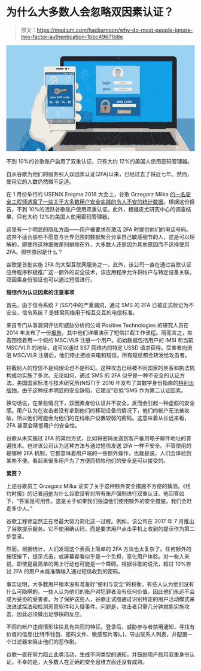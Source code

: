 # 为什么大多数人会忽略双因素认证？

> 原文：<https://medium.com/hackernoon/why-do-most-people-ignore-two-factor-authentication-1bbc49671b8e>

![](img/2ff8cc075cbcfc350c6289cf98500b5f.png)

不到 10%的谷歌账户启用了双重认证，只有大约 12%的美国人使用密码管理器。

自从谷歌为他们的服务引入双因素认证(2FA)以来，已经过去了将近七年。然而，使用它的人数仍然微不足道。

在 1 月份举行的 USENIX Enigma 2018 大会上，谷歌 Grzegorz Milka [的一名安全工程师透露了一些关于大多数用户安全实践的令人不安的统计数据](https://www.youtube.com/watch?v=W2a4fRalshI)。根据这份报告，不到 10%的活跃谷歌账户使用双重认证。此外，根据皮尤研究中心的调查结果，只有大约 12%的美国人使用密码管理器。

这里有一个明显的隐私方面——用户被要求在激活 2FA 时提供他们的电话号码。这并不适合那些不愿意与世界范围的数据聚合分享自己敏感细节的人，这是可以理解的。即使将这种细微差别排除在外，大多数人还是因为其他原因而不选择使用 2FA。那些原因是什么？

谷歌是首批实施 2FA 的大型互联网服务之一。此外，该公司一直在通过谷歌认证应用程序积极推广这一额外的安全技术，该应用程序允许将帐户与特定设备关联。双因素身份验证也可以通过短信进行。

**短信作为认证因素的注意事项**

首先，由于信令系统 7 (SS7)中的严重漏洞，通过 SMS 的 2FA 已被正式标记为不安全，信令系统 7 是蜂窝网络用于相互交互的电信标准。

来自专门从事漏洞评估和威胁分析的公司 Positive Technologies 的研究人员在 2014 年发布了一份[报告](https://www.ptsecurity.com/upload/ptcom/SS7_WP_A4.ENG.0036.01.DEC.28.2014.pdf)，其中他们详细演示了短信拦截工作流程。简而言之，攻击围绕着用一个假的 MSC/VLR 注册一个用户。初始数据包括用户的 IMSI 和当前 MSC/VLR 的地址，这可以通过 SS7 网络内的特定 USSD 请求获得。受害者向流氓 MSC/VLR 注册后，他们停止接收来电和短信。所有短信都会转发给攻击者。

拦截别人的短信不是纯理论也不是科幻。这种攻击已经被不同国家的黑客和执法机构成功实施了多次。无论如何，通过 SMS 的 2FA 似乎是一种不安全的认证方法。美国国家标准与技术研究所(NIST)于 2016 年发布了其数字身份指南的[特别出版物](https://pages.nist.gov/800-63-3/sp800-63b.html)。由于这种技术明显的安全缺陷，它建议“贬低”SMS 作为第二认证因素。

换句话说，在某些情况下，双因素身份认证并不安全，反而会引起一种虚假的安全感。用户认为在攻击者没有拿到他们的移动设备的情况下，他们的帐户无法被攻破，所以他们可能会为他们的在线帐户设置较弱的密码。这意味着从长远来看，2FA 甚至会降低用户的安全性。

谷歌从未实施过 2FA 的其他方式，比如将密码发送到客户备用电子邮件地址的普遍技术。也许该公司认为这种方法与通过短信发送 2FA 一样不安全。不管使用的是哪种 2FA 机制，它都意味着用户端的一些额外操作，也就是说，人们会体验到某些不便。看起来很多用户为了方便而牺牲他们的安全是可以接受的。

**累赘？**

上述谷歌员工 Grzegorz Milka 证实了关于这种额外安全措施不方便的猜测。《纽约时报》的记者[问他](https://www.theregister.co.uk/2018/01/17/no_one_uses_two_factor_authentication/)为什么谷歌没有对所有账户强制进行双重认证。他回答如下，“答案是可用性。这是关于如果我们强迫他们使用额外的安全措施，我们会赶走多少人。”

谷歌工程师显然正在尽最大努力简化这一过程。例如，该公司在 2017 年 7 月推出了谷歌提示服务。它不使用确认码，而是要求用户点击手机上收到的提示作为第二步登录。

然而，根据统计，人们发现这个表面上简单的 2FA 方法也太复杂了。任何额外的按钮按下，提示点击，或屏幕查看似乎是一个负担，恶化用户体验。对一些人来说，即使是最简单的网上行动也可能是一个障碍。根据谷歌的说法，超过 10%尝试 2FA 的用户未能准确输入通过短信收到的密码。

事实证明，大多数用户根本没有准备好“便利与安全”的权衡。有些人认为他们没有什么可隐瞒的。一些人认为他们的账户对犯罪者没有任何价值，因此他们永远不会成为妥协的受害者。为了保护这些人，谷歌正试图通过识别特定的用户活动模式来改进试探法和检测恶意软件和入侵事件。问题是，攻击者只需几分钟就能实施攻击，因此必须做出足够快的反应。

不同的帐户违规情形往往具有共同的特征。登录后，威胁参与者禁用通知，寻找有价值的信息(比特币钱包、密码文件、敏感照片等)。)，导出联系人列表，并配置一个过滤器来阻止他们的恶作剧。

谷歌一直在努力阻止此类活动，生成不同类型的通知，并鼓励用户启用双重身份认证。不幸的是，大多数人在正确的安全思维方面还没有成熟。